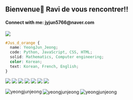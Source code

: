 ## Bienvenue🍊 Ravi de vous rencontrer!!
<h4 align="left">Connect with me: jyjun5766@naver.com</h4>
<a href="https://www.instagram.com/jeongyoungjunssi/"><img src="https://img.shields.io/badge/Instagram-E4405F?style=flat-square&logo=Instagram&logoColor=white"/></a>
<p>
</p>

```css
#Jus_d_orange { 
  name: YeongJun_Jeong;
  code: Python, JavaScript, CSS, HTML;
  solid: Mathematics, Computer engineering;
  color: Korean;
  text: Korean, French, English;
}
```

<img src="https://img.shields.io/badge/Python-3776AB?style=for-the-badge&logo=Python&logoColor=white"> <img src="https://img.shields.io/badge/JavaScript-F7DF1E?style=for-the-badge&logo=javascript&logoColor=black"> <img src="https://img.shields.io/badge/react-61DAFB?style=for-the-badge&logo=react&logoColor=black"> <img src="https://img.shields.io/badge/CSS3-1572B6?style=for-the-badge&logo=css3&logoColor=white"> <img src="https://img.shields.io/badge/html5-E34F26?style=for-the-badge&logo=html5&logoColor=white"> <img src="https://img.shields.io/badge/scikitlearn-F7931E?style=for-the-badge&logo=scikit-learn&logoColor=white"> <img src="https://img.shields.io/badge/git-F05032?style=for-the-badge&logo=git&logoColor=white">

<img align="left" src="https://github-readme-stats.vercel.app/api/top-langs?username=yeongjunjeong&show_icons=true&locale=en&layout=compact" alt="yeongjunjeong" />
<img align="center" src="https://github-readme-stats.vercel.app/api?username=yeongjunjeong&show_icons=true&locale=en" alt="yeongjunjeong" />
<img align="center" src="https://github-readme-streak-stats.herokuapp.com/?user=yeongjunjeong&" alt="yeongjunjeong" />
